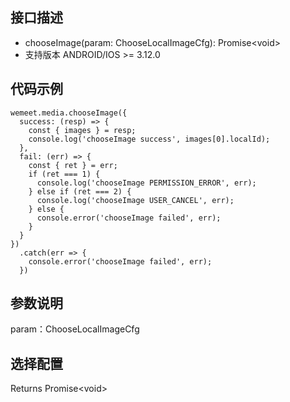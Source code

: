 ## 接口描述
- chooseImage(param: ChooseLocalImageCfg): Promise&lt;void&gt;
- 支持版本 ANDROID/IOS >= 3.12.0

## 代码示例
```
wemeet.media.chooseImage({
  success: (resp) => {
    const { images } = resp;
    console.log('chooseImage success', images[0].localId);
  },
  fail: (err) => {
    const { ret } = err;
    if (ret === 1) {
      console.log('chooseImage PERMISSION_ERROR', err);
    } else if (ret === 2) {
      console.log('chooseImage USER_CANCEL', err);
    } else {
      console.error('chooseImage failed', err);
    }
  }
})
  .catch(err => {
    console.error('chooseImage failed', err);
  })

```

## 参数说明
param：ChooseLocalImageCfg

## 选择配置
Returns Promise&lt;void&gt;
